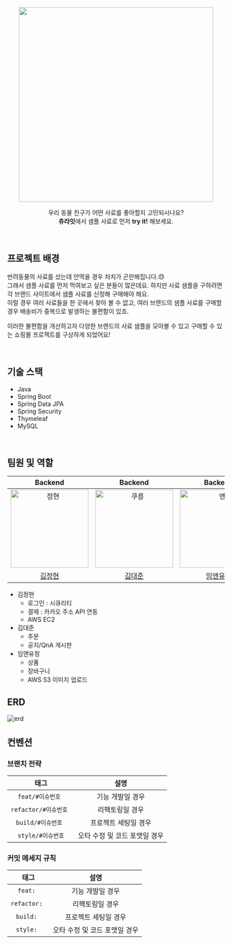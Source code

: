 <div align="center">

<img src="https://user-images.githubusercontent.com/89060425/183419558-884b9655-167e-4d05-8169-d071313268ad.jpg" width="450px" />

우리 동물 친구가 어떤 사료를 좋아할지 고민되시나요? <br>
**츄라잇**에서 샘플 사료로 먼저 **try it!** 해보세요.

</div>

<br>

## 프로젝트 배경
반려동물의 사료를 샀는데 안먹을 경우 처치가 곤란해집니다.😓<br>
그래서 샘플 사료를 먼저 먹여보고 싶은 분들이 많은데요.
하지만 사료 샘플을 구하려면 각 브랜드 사이트에서 샘플 사료를 신청해 구매해야 해요.<br> 
이럴 경우 여러 사료들을 한 곳에서 찾아 볼 수 없고, 여러 브랜드의 샘플 사료를 구매할 경우 배송비가 중복으로 발생하는 불편함이 있죠.

이러한 불편함을 개선하고자 다양한 브랜드의 사료 샘플을 모아볼 수 있고 구매할 수 있는 쇼핑몰 프로젝트를 구상하게 되었어요!

<br>

## 기술 스택

- Java
- Spring Boot
- Spring Data JPA
- Spring Security
- Thymeleaf
- MySQL

<br>

## 팀원 및 역할


|                                        Backend                                         |                                        Backend                                         |                                        Backend                                        |
|:--------------------------------------------------------------------------------------:|:--------------------------------------------------------------------------------------:|:-------------------------------------------------------------------------------------:|
| <img src="https://avatars.githubusercontent.com/u/93319948?v=4" width=180px alt="정현"/> | <img src="https://avatars.githubusercontent.com/u/89060425?v=4" width=180px alt="쿠릉"/> | <img src="https://avatars.githubusercontent.com/u/91456818?v=4" width=180px alt="앤"/> |
|                         [김정현](https://github.com/Kimjunghyunn)                         |                           [김대준](https://github.com/kureung)                            |                            [임앤유정](https://github.com/an2z)                            |

- 김정현
    - 로그인 : 시큐리티
    - 결제 : 카카오 주소 API 연동
    - AWS EC2
- 김대준
    - 주문
    - 공지/QnA 게시판
- 임앤유정
    - 상품
    - 장바구니
    - AWS S3 이미지 업로드

## ERD

![erd](https://github.com/user-attachments/assets/868e5e3e-1e68-4638-b73b-56cc4413f8bb)


## 컨벤션

### 브랜치 전략
|        태그         |        설명         |
|:-----------------:|:-----------------:|
|   `feat/#이슈번호 `   |     기능 개발일 경우     |
| `refactor/#이슈번호 ` |     리팩토링일 경우      |
|  `build/#이슈번호 `   |   프로젝트 세팅일 경우     |
|   `style/#이슈번호`   | 오타 수정 및 코드 포맷일 경우 |

### 커밋 메세지 규칙
|      태그      |        설명         |
|:------------:|:-----------------:|
|   `feat: `   |     기능 개발일 경우     |
| `refactor: ` |     리팩토링일 경우      |
|  `build: `   |    프로젝트 세팅일 경우    |
|  `style: `   | 오타 수정 및 코드 포맷일 경우 |
